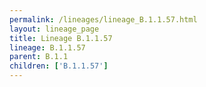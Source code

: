 ```yaml
---
permalink: /lineages/lineage_B.1.1.57.html
layout: lineage_page
title: Lineage B.1.1.57
lineage: B.1.1.57
parent: B.1.1
children: ['B.1.1.57']
---
```

